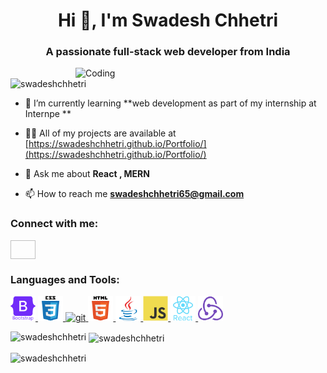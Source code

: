 <h1 align="center">Hi 👋, I'm Swadesh Chhetri</h1>
<h3 align="center">A passionate full-stack web developer from India</h3>
<img align="right" alt="Coding" width="400" src="https://camo.githubusercontent.com/2d5fd1778db8bb1cb010748a80ae97878e832330f1da45519a4305014d57b08c/68747470733a2f2f6d69726f2e6d656469756d2e636f6d2f6d61782f313237322f312a5a53566d57476363317765454e6230536861775778772e676966">

<p align="left"> <img src="https://komarev.com/ghpvc/?username=swadeshchhetri&label=Profile%20views&color=0e75b6&style=flat" alt="swadeshchhetri" /> </p>

- 🌱 I’m currently learning **web development as part of my internship at Internpe **

- 👨‍💻 All of my projects are available at [https://swadeshchhetri.github.io/Portfolio/](https://swadeshchhetri.github.io/Portfolio/)

- 💬 Ask me about **React , MERN**

- 📫 How to reach me **swadeshchhetri65@gmail.com**

<h3 align="left">Connect with me:</h3>
<p align="left">
<a href="www.linkedin.com/in/swadeshchhetri"  src="https://raw.githubusercontent.com/rahuldkjain/github-profile-readme-generator/master/src/images/icons/Social/linked-in-alt.svg" alt="www.linkedin.com/in/swadeshchhetri" target="blank"><img align="center" height="30" width="40" /></a>
</p>

<h3 align="left">Languages and Tools:</h3>
<p align="left"> <a href="https://getbootstrap.com" target="_blank" rel="noreferrer"> <img src="https://raw.githubusercontent.com/devicons/devicon/master/icons/bootstrap/bootstrap-plain-wordmark.svg" alt="bootstrap" width="40" height="40"/> </a> <a href="https://www.w3schools.com/css/" target="_blank" rel="noreferrer"> <img src="https://raw.githubusercontent.com/devicons/devicon/master/icons/css3/css3-original-wordmark.svg" alt="css3" width="40" height="40"/> </a> <a href="https://git-scm.com/" target="_blank" rel="noreferrer"> <img src="https://www.vectorlogo.zone/logos/git-scm/git-scm-icon.svg" alt="git" width="40" height="40"/> </a> <a href="https://www.w3.org/html/" target="_blank" rel="noreferrer"> <img src="https://raw.githubusercontent.com/devicons/devicon/master/icons/html5/html5-original-wordmark.svg" alt="html5" width="40" height="40"/> </a> <a href="https://www.java.com" target="_blank" rel="noreferrer"> <img src="https://raw.githubusercontent.com/devicons/devicon/master/icons/java/java-original.svg" alt="java" width="40" height="40"/> </a> <a href="https://developer.mozilla.org/en-US/docs/Web/JavaScript" target="_blank" rel="noreferrer"> <img src="https://raw.githubusercontent.com/devicons/devicon/master/icons/javascript/javascript-original.svg" alt="javascript" width="40" height="40"/> </a> <a href="https://reactjs.org/" target="_blank" rel="noreferrer"> <img src="https://raw.githubusercontent.com/devicons/devicon/master/icons/react/react-original-wordmark.svg" alt="react" width="40" height="40"/> </a> <a href="https://redux.js.org" target="_blank" rel="noreferrer"> <img src="https://raw.githubusercontent.com/devicons/devicon/master/icons/redux/redux-original.svg" alt="redux" width="40" height="40"/> </a> </p>

<p><img align="left" src="https://github-readme-stats.vercel.app/api/top-langs?username=swadeshchhetri&show_icons=true&locale=en&layout=compact" alt="swadeshchhetri" /></p>

<p>&nbsp;<img align="center" src="https://github-readme-stats.vercel.app/api?username=swadeshchhetri&show_icons=true&locale=en" alt="swadeshchhetri" /></p>

<p><img align="center" src="https://github-readme-streak-stats.herokuapp.com/?user=swadeshchhetri&" alt="swadeshchhetri" /></p>
